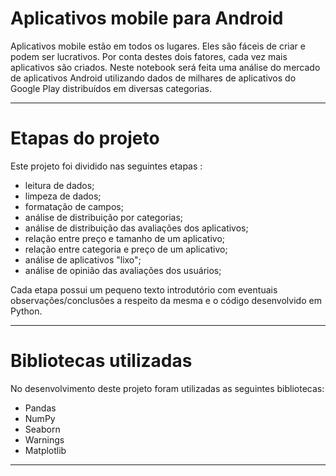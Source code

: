 # Aplicativos mobile para Android

Aplicativos mobile estão em todos os lugares. Eles são fáceis de criar e podem ser lucrativos. Por conta destes dois fatores, cada vez mais aplicativos são criados. Neste notebook será feita uma análise do mercado de aplicativos Android utilizando dados de milhares de aplicativos do Google Play distribuídos em diversas categorias.
___
# Etapas do projeto

Este projeto foi dividido nas seguintes etapas :

* leitura de dados;
* limpeza de dados;
* formatação de campos;
* análise de distribuição por categorias;
* análise de distribuição das avaliações dos aplicativos;
* relação entre preço e tamanho de um aplicativo;
* relação entre categoria e preço de um aplicativo;
* análise de aplicativos "lixo";
* análise de opinião das avaliações dos usuários;

Cada etapa possui um pequeno texto introdutório com eventuais observações/conclusões a respeito da mesma e o código desenvolvido em Python.
___
# Bibliotecas utilizadas

No desenvolvimento deste projeto foram utilizadas as seguintes bibliotecas:
* Pandas
* NumPy
* Seaborn
* Warnings
* Matplotlib
___

